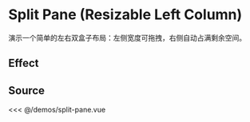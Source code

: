 # Split Pane (Resizable Left Column)

演示一个简单的左右双盒子布局：左侧宽度可拖拽，右侧自动占满剩余空间。

## Effect

<ClientOnly>
  <DemoSplitPane></DemoSplitPane>
</ClientOnly>

## Source

<<< @/demos/split-pane.vue
